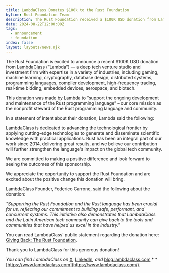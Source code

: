 ```yaml
---
title: LambdaClass Donates $100k to the Rust Foundation
byline: Rust Foundation Team
description: The Rust Foundation received a $100K USD donation from LambdaClass (“Lambda”).
date: 2024-08-22T12:00:00Z
tags:
  - announcement
  - foundation
index: false
layout: layouts/news.njk
---
```

The Rust Foundation is excited to announce a recent $100K USD donation from [LambdaClass](https://lambdaclass.com/) (“Lambda”) — a deep tech venture studio and investment firm with expertise in a variety of industries, including gaming, machine learning, cryptography, database design, distributed systems, programming languages, compiler development, high-frequency trading, real-time bidding, embedded devices, aerospace, and biotech.

This donation was made by Lambda to “support the ongoing development and maintenance of the Rust programming language” – our core mission as the nonprofit steward of the Rust programming language and community.

In a statement of intent about their donation, Lambda said the following:

LambdaClass is dedicated to advancing the technological frontier by applying cutting-edge technologies to generate and disseminate scientific knowledge with practical applications. Rust has been an integral part of our work since 2014, delivering great results, and we believe our contribution will further strengthen the language's impact on the global tech community.

We are committed to making a positive difference and look forward to seeing the outcomes of this sponsorship.

We appreciate the opportunity to support the Rust Foundation and are excited about the positive change this donation will bring.

LambdaClass Founder, Federico Carrone, said the following about the donation:

*"Supporting the Rust Foundation and the Rust language has been crucial for us, reflecting our commitment to building safe, performant, and concurrent systems. This initiative also demonstrates that LambdaClass and the Latin American tech community can give back to the tools and communities that have helped us excel in the industry."*

You can read LambdaClass’ public statement regarding the donation here: [Giving Back: The Rust Foundation](https://blog.lambdaclass.com/giving-back-the-rust-foundation/).

Thank you to LambdaClass for this generous donation!

*You can find LambdaClass on* [X](https://x.com/class_lambda)*,* [LinkedIn](https://www.linkedin.com/company/lambdaclass)*, and* [blog.lambdaclass.com](http://blog.lambdaclass.com) \* \* [https://www.lambdaclass.com](https://www.lambdaclass.com/)*.*

&nbsp;